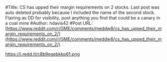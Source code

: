 #Title: CS has upped their margin requirements on 2 stocks. Last post was auto deleted probably because I included the name of the second stock. Flairing as DD for visibility, post anything you find that could be a canary in a coal mine
#Author: hdavis42
#Post URL: [https://www.reddit.com/r/GME/comments/meddw8/cs_has_upped_their_margin_requirements_on_2/](https://www.reddit.com/r/GME/comments/meddw8/cs_has_upped_their_margin_requirements_on_2/)


https://i.redd.it/c8b9egebkkp61.png